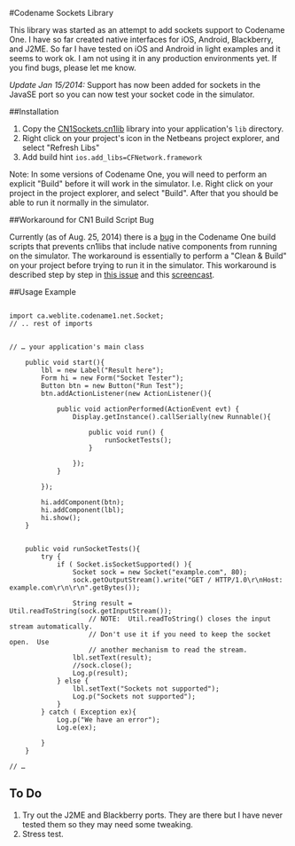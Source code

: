 #Codename Sockets Library

This library was started as an attempt to add sockets support to Codename One.  I have so far created native interfaces for iOS, Android, Blackberry, and J2ME.  So far I have tested on iOS and Android in light examples and it seems to work ok.  I am not using it in any production environments yet.  If you find bugs, please let me know.

*Update Jan 15/2014:* Support has now been added for sockets in the JavaSE port so you can now test your socket code in the simulator.

##Installation

1. Copy the [CN1Sockets.cn1lib](https://github.com/shannah/CN1Sockets/raw/master/dist/CN1Sockets.cn1lib) library into your application's `lib` directory.
2. Right click on your project's icon in the Netbeans project explorer, and select "Refresh Libs"
3. Add build hint `ios.add_libs=CFNetwork.framework`

Note:  In some versions of Codename One, you will need to perform an explicit "Build" before it will work in the simulator.  I.e. Right click on your project in the project explorer, and select "Build".  After that you should be able to run it normally in the simulator.

##Workaround for CN1 Build Script Bug

Currently (as of Aug. 25, 2014) there is a [bug](https://code.google.com/p/codenameone/issues/detail?id=1150&q=socket) in the Codename One build scripts that prevents cn1libs that include native components from running on the simulator.  The workaround is essentially to perform a "Clean & Build" on your project before trying to run it in the simulator.  This workaround is described step by step in [this issue](https://code.google.com/p/codenameone/issues/detail?id=1150&q=socket) and this [screencast](http://youtu.be/3rtobVgAcQQ).

##Usage Example

~~~~

import ca.weblite.codename1.net.Socket;
// .. rest of imports


// … your application's main class

    public void start(){
        lbl = new Label("Result here");
        Form hi = new Form("Socket Tester");
        Button btn = new Button("Run Test");
        btn.addActionListener(new ActionListener(){

            public void actionPerformed(ActionEvent evt) {
                Display.getInstance().callSerially(new Runnable(){

                    public void run() {
                        runSocketTests();
                    }
                    
                });
            }
            
        });
        
        hi.addComponent(btn);
        hi.addComponent(lbl);
        hi.show();
    }
    
    
    public void runSocketTests(){
        try {
            if ( Socket.isSocketSupported() ){
                Socket sock = new Socket("example.com", 80);
                sock.getOutputStream().write("GET / HTTP/1.0\r\nHost: example.com\r\n\r\n".getBytes());

                String result = Util.readToString(sock.getInputStream());
                    // NOTE:  Util.readToString() closes the input stream automatically.
                    // Don't use it if you need to keep the socket open.  Use
                    // another mechanism to read the stream.
                lbl.setText(result);
                //sock.close();
                Log.p(result);
            } else {
                lbl.setText("Sockets not supported");
                Log.p("Sockets not supported");
            }
        } catch ( Exception ex){
            Log.p("We have an error");
            Log.e(ex);
            
        }
    }

// …

~~~~


## To Do

1. Try out the J2ME and Blackberry ports.  They are there but I have never tested them so they may need some tweaking.
2. Stress test.  
